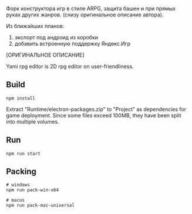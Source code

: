 Форк конструктора игр в стиле ARPG, защита башен и при прямых руках других жанров. (снизу оригинальное описание автора). 

Из ближайших планов: 
1. экспорт под андроид из коробки
2. добавить встроенную поддержку Яндекс.Игр

[ОРИГИНАЛЬНОЕ ОПИСАНИЕ]

Yami rpg editor is 2D rpg editor on user-friendliness.

## Build 
```shell
npm install
```

Extract "Runtime/electron-packages.zip" to "Project" as dependencies for game deployment.
Since some files exceed 100MB, they have been split into multiple volumes.

## Run 
```shell
npm run start
```

## Packing 
```shell
# windows
npm run pack-win-x64

# macos
npm run pack-mac-universal
```
